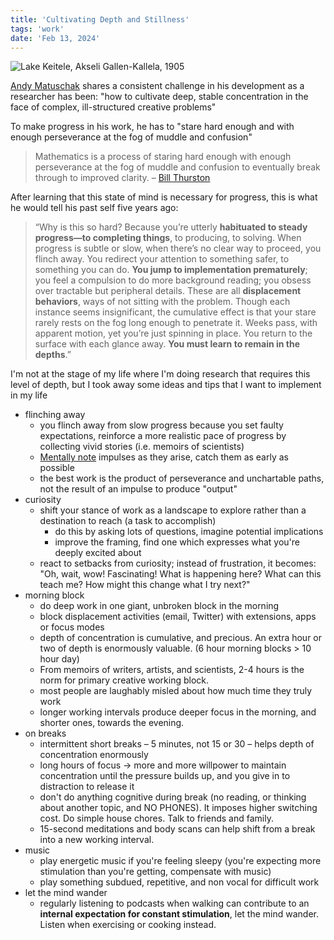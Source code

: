 ```yaml
---
title: 'Cultivating Depth and Stillness'
tags: 'work'
date: 'Feb 13, 2024'
---
```


![Lake Keitele, Akseli Gallen-Kallela, 1905](/images/stillness.jpeg)

[Andy Matuschak](https://andymatuschak.org/stillness) shares a consistent challenge in his development as a researcher has been: "how to cultivate deep, stable concentration in the face of complex, ill-structured creative problems"

To make progress in his work, he has to "stare hard enough and with enough perseverance at the fog of muddle and confusion"

> Mathematics is a process of staring hard enough with enough perseverance at the fog of muddle and confusion to eventually break through to improved clarity. – [Bill Thurston](https://mathoverflow.net/users/9062/bill-thurston)

After learning that this state of mind is necessary for progress, this is what he would tell his past self five years ago:

> “Why is this so hard? Because you’re utterly **habituated to steady progress—to completing things**, to producing, to solving. When progress is subtle or slow, when there’s no clear way to proceed, you flinch away. You redirect your attention to something safer, to something you can do. **You jump to implementation prematurely**; you feel a compulsion to do more background reading; you obsess over tractable but peripheral details. These are all **displacement behaviors**, ways of not sitting with the problem. Though each instance seems insignificant, the cumulative effect is that your stare rarely rests on the fog long enough to penetrate it. Weeks pass, with apparent motion, yet you’re just spinning in place. You return to the surface with each glance away. **You must learn to remain in the depths**.”

I'm not at the stage of my life where I'm doing research that requires this level of depth, but I took away some ideas and tips that I want to implement in my life

- flinching away
  - you flinch away from slow progress because you set faulty expectations, reinforce a more realistic pace of progress by collecting vivid stories (i.e. memoirs of scientists)
  - [Mentally note](https://en.wikipedia.org/wiki/Mental_noting?useskin=vector) impulses as they arise, catch them as early as possible
  - the best work is the product of perseverance and unchartable paths, not the result of an impulse to produce "output"
- curiosity
  - shift your stance of work as a landscape to explore rather than a destination to reach (a task to accomplish)
    - do this by asking lots of questions, imagine potential implications
    - improve the framing, find one which expresses what you're deeply excited about
  - react to setbacks from curiosity; instead of frustration, it becomes: "Oh, wait, wow! Fascinating! What is happening here? What can this teach me? How might this change what I try next?"
- morning block
  - do deep work in one giant, unbroken block in the morning
  - block displacement activities (email, Twitter) with extensions, apps or focus modes
  - depth of concentration is cumulative, and precious. An extra hour or two of depth is enormously valuable. (6 hour morning blocks > 10 hour day)
  - From memoirs of writers, artists, and scientists, 2-4 hours is the norm for primary creative working block.
  - most people are laughably misled about how much time they truly work
  - longer working intervals produce deeper focus in the morning, and shorter ones, towards the evening.
- on breaks
  - intermittent short breaks – 5 minutes, not 15 or 30 – helps depth of concentration enormously
  - long hours of focus -> more and more willpower to maintain concentration until the pressure builds up, and you give in to distraction to release it
  - don't do anything cognitive during break (no reading, or thinking about another topic, and NO PHONES). It imposes higher switching cost. Do simple house chores. Talk to friends and family.
  - 15-second meditations and body scans can help shift from a break into a new working interval.
- music
  - play energetic music if you're feeling sleepy (you're expecting more stimulation than you're getting, compensate with music)
  - play something subdued, repetitive, and non vocal for difficult work
- let the mind wander
  - regularly listening to podcasts when walking can contribute to an **internal expectation for constant stimulation**, let the mind wander. Listen when exercising or cooking instead.
